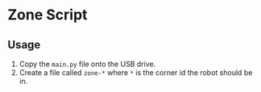 # Zone Script

## Usage
1. Copy the `main.py` file onto the USB drive.
2. Create a file called `zone-*` where `*` is the corner id the robot should be in.
